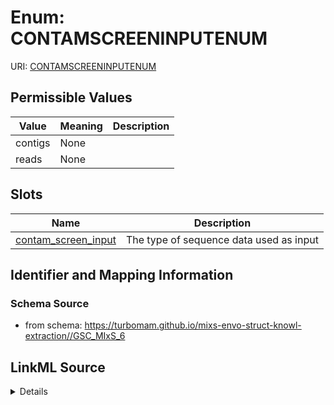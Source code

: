 # Enum: CONTAMSCREENINPUTENUM



URI: [CONTAMSCREENINPUTENUM](CONTAMSCREENINPUTENUM)

## Permissible Values

| Value | Meaning | Description |
| --- | --- | --- |
| contigs | None |  |
| reads | None |  |




## Slots

| Name | Description |
| ---  | --- |
| [contam_screen_input](contam_screen_input.md) | The type of sequence data used as input |






## Identifier and Mapping Information







### Schema Source


* from schema: https://turbomam.github.io/mixs-envo-struct-knowl-extraction//GSC_MIxS_6




## LinkML Source

<details>
```yaml
name: CONTAM_SCREEN_INPUT_ENUM
from_schema: https://turbomam.github.io/mixs-envo-struct-knowl-extraction//GSC_MIxS_6
rank: 1000
permissible_values:
  contigs:
    text: contigs
  reads:
    text: reads

```
</details>
